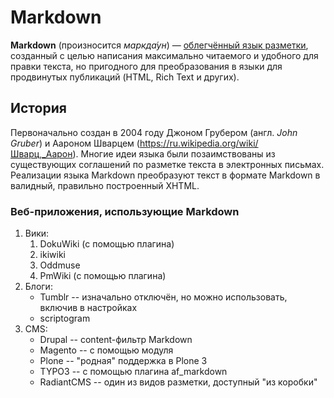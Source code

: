 # Markdown
**Markdown** (произносится *маркда́ун*) — [облегчённый язык разметки](https://ru.wikipedia.org/wiki/Язык_разметки#Облегчённые_языки_разметки), созданный с целью написания максимально читаемого и удобного для правки текста, но пригодного для преобразования в языки для продвинутых публикаций (HTML, Rich Text и других).
## История
Первоначально создан в 2004 году Джоном Грубером (англ. _John Gruber_) и Аароном Шварцем (<https://ru.wikipedia.org/wiki/Шварц,_Аарон>). Многие идеи языка были позаимствованы из существующих соглашений по разметке текста в электронных письмах. Реализации языка Markdown преобразуют текст в формате Markdown в валидный, правильно построенный XHTML.
### Веб-приложения, использующие Markdown
1. Вики:
    1. DokuWiki (с помощью плагина)
    2. ikiwiki
    3. Oddmuse
    4. PmWiki (с помощью плагина)
2. Блоги:
   * Tumblr -- изначально отключён, но можно использовать, включив в настройках
   * scriptogram
3. CMS:
   * Drupal -- content-фильтр Markdown
   * Magento -- с помощью модуля
   * Plone -- "родная" поддержка в Plone 3
   * TYPO3 -- с помощью плагина af_markdown
   * RadiantCMS -- один из видов разметки, доступный "из коробки"
